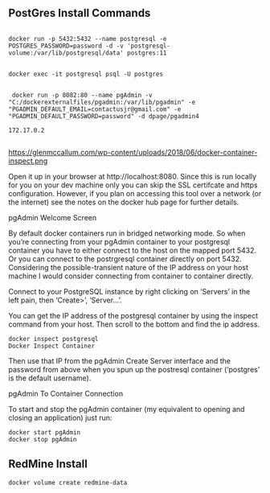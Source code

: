 

## PostGres Install Commands

```Docker

docker run -p 5432:5432 --name postgresql -e POSTGRES_PASSWORD=password -d -v 'postgresql-volume:/var/lib/postgresql/data' postgres:11


docker exec -it postgresql psql -U postgres

 
 docker run -p 8082:80 --name pgAdmin -v "C:/dockerexternalfiles/pgadmin:/var/lib/pgadmin" -e "PGADMIN_DEFAULT_EMAIL=contactusjr@gmail.com" -e "PGADMIN_DEFAULT_PASSWORD=password" -d dpage/pgadmin4

172.17.0.2


```
https://glenmccallum.com/wp-content/uploads/2018/06/docker-container-inspect.png



Open it up in your browser at http://localhost:8080. Since this is run locally for you on your dev machine only you can skip the SSL certifcate and https configuration. However, if you plan on accessing this tool over a network (or the internet) see the notes on the docker hub page for further details.

pgAdmin Welcome Screen

 

By default docker containers run in bridged networking mode. So when you’re connecting from your pgAdmin container to your postgresql container you have to either connect to the host on the mapped port 5432. Or you can connect to the postrgresql container directly on port 5432. Considering the possible-transient nature of the IP address on your host machine I would consider connecting from container to container directly.

Connect to your PostgreSQL instance by right clicking on ‘Servers’ in the left pain, then ‘Create>’, ‘Server…’.

You can get the IP address of the postgresql container by using the inspect command from your host. Then scroll to the bottom and find the ip address.
```
docker inspect postgresql
Docker Inspect Container
```
Then use that IP from the pgAdmin Create Server interface and the password from above when you spun up the postresql container (‘postgres’ is the default username).

pgAdmin To Container Connection

 

To start and stop the pgAdmin container (my equivalent to opening and closing an application) just run:
```
docker start pgAdmin
docker stop pgAdmin
```


## RedMine Install

```
docker volume create redmine-data

```
